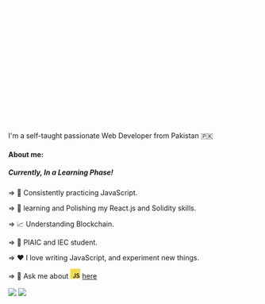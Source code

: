 <!-- ### Hi there 👋 -->

<!--
**devmowais/devmowais** is a ✨ _special_ ✨ repository because its `README.md` (this file) appears on your GitHub profile.

Here are some ideas to get you started:

- 🔭 I’m currently working on ...
- 🌱 I’m currently learning ...
- 👯 I’m looking to collaborate on ...
- 🤔 I’m looking for help with ...
- 💬 Ask me about ...
- 📫 How to reach me: ...
- 😄 Pronouns: ...
- ⚡ Fun fact: ...
-->

<a href="" target="blank"><img align="center" src="https://github.com/devmowais/devmowais/blob/main/img.gif"/></a>

I'm a self-taught passionate Web Developer from Pakistan 🇵🇰

#### About me: 
##### Currently, In a Learning Phase!

⇒ 🔭 Consistently practicing JavaScript.

⇒ 📖 learning and Polishing my React.js and Solidity skills.

⇒ 📈 Understanding Blockchain.

⇒ 💼 PIAIC and IEC student.

⇒ ❤️ I love writing JavaScript, and experiment new things.

⇒ 💬 Ask me about <code><img height="20" alt="javascript" src="https://raw.githubusercontent.com/github/explore/80688e429a7d4ef2fca1e82350fe8e3517d3494d/topics/javascript/javascript.png"></code> [here](https://github.com/devmowais/devmowais/issues)

<img align="center" src="https://github-readme-stats.vercel.app/api?username=devmowais&theme=tokyonight&count_private=true&show_icons=true&hide=contribs,prs" />
<img align="center" src="https://github-readme-stats.vercel.app/api/top-langs/?username=devmowais&layout=compact&theme=tokyonight&langs_count=50" />

